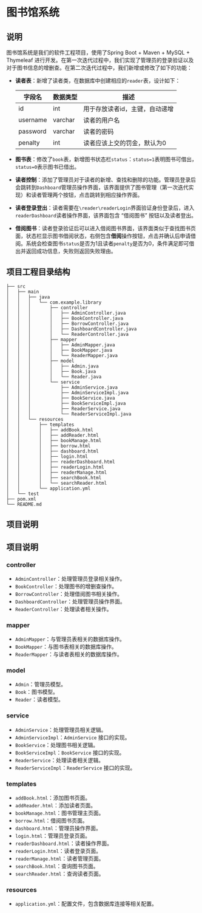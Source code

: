 # 图书馆系统

## 说明

图书馆系统是我们的软件工程项目，使用了Spring Boot + Maven + MySQL + Thymeleaf 进行开发。在第一次迭代过程中，我们实现了管理员的登录验证以及对于图书信息的增删查。在第二次迭代过程中，我们新增或修改了如下的功能：

* **读者表**：新增了读者类，在数据库中创建相应的`reader`表，设计如下：

  | 字段名   | 数据类型 | 描述                           |
  | -------- | -------- | ------------------------------ |
  | id       | int      | 用于存放读者id，主键，自动递增 |
  | username | varchar  | 读者的用户名                   |
  | password | varchar  | 读者的密码                     |
  | penalty  | int      | 读者应该上交的罚金，默认为0    |

* **图书表**：修改了`book`表，新增图书状态栏`status`：`status=1`表明图书可借出，`status=0`表示图书已借出。

* **读者控制**：添加了管理员对于读者的新增、查找和删除的功能。管理员登录后会跳转到`Dashboard`管理员操作界面，该界面提供了图书管理（第一次迭代实现）和读者管理两个按钮，点击跳转到相应操作界面。

* **读者登录登出**：读者需要在`\reader\readerLogin`界面验证身份登录后，进入`readerDashboard`读者操作界面，该界面包含 “借阅图书” 按钮以及读者登出。

* **借阅图书**：读者登录验证后可以进入借阅图书界面，该界面类似于查找图书页面，状态栏显示图书借阅状态，右侧包含**借阅**操作按钮，点击并确认后申请借阅。系统会检查图书`status`是否为1且读者`penalty`是否为0，条件满足即可借出并返回成功信息，失败则返回失败理由。

## 项目工程目录结构

```
├── src
│   ├── main
│   │   ├── java
│   │   │   └── com.example.library
│   │   │       ├── controller
│   │   │       │   ├── AdminController.java
│   │   │       │   ├── BookController.java
│   │   │       │   ├── BorrowController.java
│   │   │       │   ├── DashboardController.java
│   │   │       │   └── ReaderController.java
│   │   │       ├── mapper
│   │   │       │   ├── AdminMapper.java
│   │   │       │   ├── BookMapper.java
│   │   │       │   └── ReaderMapper.java
│   │   │       ├── model
│   │   │       │   ├── Admin.java
│   │   │       │   ├── Book.java
│   │   │       │   └── Reader.java
│   │   │       └── service
│   │   │           ├── AdminService.java
│   │   │           ├── AdminServiceImpl.java
│   │   │           ├── BookService.java
│   │   │           ├── BookServiceImpl.java
│   │   │           ├── ReaderService.java
│   │   │           └── ReaderServiceImpl.java
│   │   └── resources
│   │       ├── templates
│   │       │   ├── addBook.html
│   │       │   ├── addReader.html
│   │       │   ├── bookManage.html
│   │       │   ├── borrow.html
│   │       │   ├── dashboard.html
│   │       │   ├── login.html
│   │       │   ├── readerDashboard.html
│   │       │   ├── readerLogin.html
│   │       │   ├── readerManage.html
│   │       │   ├── searchBook.html
│   │       │   └── searchReader.html
│   │       └── application.yml
│   └── test
├── pom.xml
└── README.md
```

## 项目说明

## 项目说明

### controller

- `AdminController`：处理管理员登录相关操作。
- `BookController`：处理图书的增删查操作。
- `BorrowController`：处理借阅图书相关操作。
- `DashboardController`：处理管理员操作界面。
- `ReaderController`：处理读者相关操作。

### mapper

- `AdminMapper`：与管理员表相关的数据库操作。
- `BookMapper`：与图书表相关的数据库操作。
- `ReaderMapper`：与读者表相关的数据库操作。

### model

- `Admin`：管理员模型。
- `Book`：图书模型。
- `Reader`：读者模型。

### service

- `AdminService`：处理管理员相关逻辑。
- `AdminServiceImpl`：`AdminService` 接口的实现。
- `BookService`：处理图书相关逻辑。
- `BookServiceImpl`：`BookService` 接口的实现。
- `ReaderService`：处理读者相关逻辑。
- `ReaderServiceImpl`：`ReaderService` 接口的实现。

### templates

- `addBook.html`：添加图书页面。
- `addReader.html`：添加读者页面。
- `bookManage.html`：图书管理主页面。
- `borrow.html`：借阅图书页面。
- `dashboard.html`：管理员操作界面。
- `login.html`：管理员登录页面。
- `readerDashboard.html`：读者操作界面。
- `readerLogin.html`：读者登录页面。
- `readerManage.html`：读者管理页面。
- `searchBook.html`：查询图书页面。
- `searchReader.html`：查询读者页面。

### resources

- `application.yml`：配置文件，包含数据库连接等相关配置。